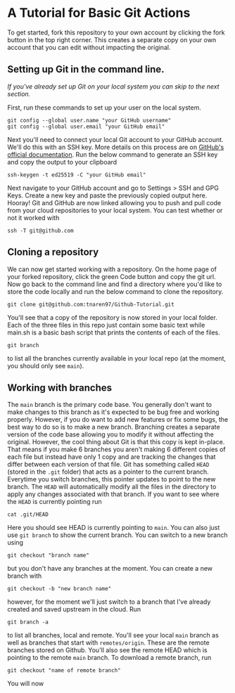 # A Tutorial for Basic Git Actions
To get started, fork this repository to your own account by clicking the fork button in the top right corner. This creates a separate copy on your own account that you can edit without impacting the original.

## Setting up Git in the command line.
*If you've already set up Git on your local system you can skip to the next section.*

First, run these commands to set up your user on the local system.
```
git config --global user.name "your GitHub username"
git config --global user.email "your GitHub email"
```
Next you'll need to connect your local Git account to your GitHub account. We'll do this with an SSH key. More details on this process are on [GitHub's official documentation](https://docs.github.com/en/authentication/connecting-to-github-with-ssh).
Run the below command to generate an SSH key and copy the output to your clipboard
```
ssh-keygen -t ed25519 -C "your GitHub email"
```
Next navigate to your GitHub account and go to Settings > SSH and GPG Keys. Create a new key and paste the previously copied output here.
Hooray! Git and GitHub are now linked allowing you to push and pull code from your cloud repositories to your local system.
You can test whether or not it worked with
```
ssh -T git@github.com
```
## Cloning a repository
We can now get started working with a repository. On the home page of your forked repository, click the green Code button and copy the git url.
Now go back to the command line and find a directory where you'd like to store the code locally and run the below command to clone the repository.
```
git clone git@github.com:tnaren97/Github-Tutorial.git
```
You'll see that a copy of the repository is now stored in your local folder. Each of the three files in this repo just contain some basic text while main.sh is a basic bash script that prints the contents of each of the files.  
```
git branch
```
to list all the branches currently available in your local repo (at the moment, you should only see ```main```).
## Working with branches
The ```main``` branch is the primary code base. You generally don't want to make changes to this branch as it's expected to be bug free and working properly. However, if you do want to add new features or fix some bugs, the best way to do so is to make a new branch. Branching creates a separate version of the code base allowing you to modify it without affecting the original. However, the cool thing about Git is that this copy is kept in-place. That means if you make 6 branches you aren't making 6 different copies of each file but instead have only 1 copy and are tracking the changes that differ between each version of that file. Git has something called ```HEAD``` (stored in the ```.git``` folder) that acts as a pointer to the current branch. Everytime you switch branches, this pointer updates to point to the new branch. The ```HEAD``` will automatically modify all the files in the directory to apply any changes associated with that branch. If you want to see where the ```HEAD``` is currently pointing run 
```
cat .git/HEAD
```
Here you should see HEAD is currently pointing to ```main```. You can also just use ```git branch``` to show the current branch.
You can switch to a new branch using 
```
git checkout "branch name"
```
but you don't have any branches at the moment. You can create a new branch with 
```
git checkout -b "new branch name"
```
however, for the moment we'll just switch to a branch that I've already created and saved upstream in the cloud. Run
```
git branch -a
```
to list all branches, local and remote. You'll see your local ```main``` branch as well as branches that start with ```remotes/origin```. These are the remote branches stored on Github. You'll also see the remote HEAD which is pointing to the remote ```main``` branch. To download a remote branch, run 
```
git checkout "name of remote branch"
```
You will now 
